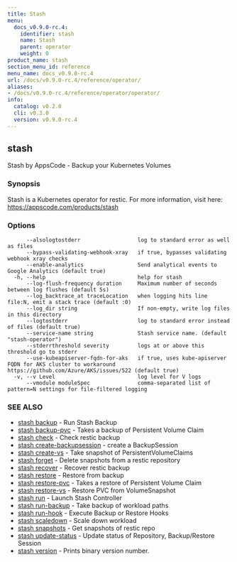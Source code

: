 ```yaml
---
title: Stash
menu:
  docs_v0.9.0-rc.4:
    identifier: stash
    name: Stash
    parent: operator
    weight: 0
product_name: stash
section_menu_id: reference
menu_name: docs_v0.9.0-rc.4
url: /docs/v0.9.0-rc.4/reference/operator/
aliases:
- /docs/v0.9.0-rc.4/reference/operator/operator/
info:
  catalog: v0.2.0
  cli: v0.3.0
  version: v0.9.0-rc.4
---
```


## stash

Stash by AppsCode - Backup your Kubernetes Volumes

### Synopsis

Stash is a Kubernetes operator for restic. For more information, visit here: https://appscode.com/products/stash

### Options

```
      --alsologtostderr                  log to standard error as well as files
      --bypass-validating-webhook-xray   if true, bypasses validating webhook xray checks
      --enable-analytics                 Send analytical events to Google Analytics (default true)
  -h, --help                             help for stash
      --log-flush-frequency duration     Maximum number of seconds between log flushes (default 5s)
      --log_backtrace_at traceLocation   when logging hits line file:N, emit a stack trace (default :0)
      --log_dir string                   If non-empty, write log files in this directory
      --logtostderr                      log to standard error instead of files (default true)
      --service-name string              Stash service name. (default "stash-operator")
      --stderrthreshold severity         logs at or above this threshold go to stderr
      --use-kubeapiserver-fqdn-for-aks   if true, uses kube-apiserver FQDN for AKS cluster to workaround https://github.com/Azure/AKS/issues/522 (default true)
  -v, --v Level                          log level for V logs
      --vmodule moduleSpec               comma-separated list of pattern=N settings for file-filtered logging
```

### SEE ALSO

* [stash backup](/docs/v0.9.0-rc.4/reference/operator/stash_backup)	 - Run Stash Backup
* [stash backup-pvc](/docs/v0.9.0-rc.4/reference/operator/stash_backup-pvc)	 - Takes a backup of Persistent Volume Claim
* [stash check](/docs/v0.9.0-rc.4/reference/operator/stash_check)	 - Check restic backup
* [stash create-backupsession](/docs/v0.9.0-rc.4/reference/operator/stash_create-backupsession)	 - create a BackupSession
* [stash create-vs](/docs/v0.9.0-rc.4/reference/operator/stash_create-vs)	 - Take snapshot of PersistentVolumeClaims
* [stash forget](/docs/v0.9.0-rc.4/reference/operator/stash_forget)	 - Delete snapshots from a restic repository
* [stash recover](/docs/v0.9.0-rc.4/reference/operator/stash_recover)	 - Recover restic backup
* [stash restore](/docs/v0.9.0-rc.4/reference/operator/stash_restore)	 - Restore from backup
* [stash restore-pvc](/docs/v0.9.0-rc.4/reference/operator/stash_restore-pvc)	 - Takes a restore of Persistent Volume Claim
* [stash restore-vs](/docs/v0.9.0-rc.4/reference/operator/stash_restore-vs)	 - Restore PVC from VolumeSnapshot
* [stash run](/docs/v0.9.0-rc.4/reference/operator/stash_run)	 - Launch Stash Controller
* [stash run-backup](/docs/v0.9.0-rc.4/reference/operator/stash_run-backup)	 - Take backup of workload paths
* [stash run-hook](/docs/v0.9.0-rc.4/reference/operator/stash_run-hook)	 - Execute Backup or Restore Hooks
* [stash scaledown](/docs/v0.9.0-rc.4/reference/operator/stash_scaledown)	 - Scale down workload
* [stash snapshots](/docs/v0.9.0-rc.4/reference/operator/stash_snapshots)	 - Get snapshots of restic repo
* [stash update-status](/docs/v0.9.0-rc.4/reference/operator/stash_update-status)	 - Update status of Repository, Backup/Restore Session
* [stash version](/docs/v0.9.0-rc.4/reference/operator/stash_version)	 - Prints binary version number.

